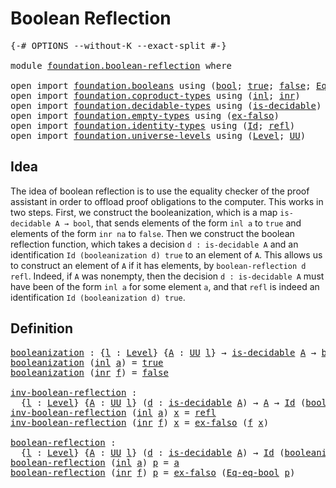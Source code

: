 # Boolean Reflection

<pre class="Agda"><a id="31" class="Symbol">{-#</a> <a id="35" class="Keyword">OPTIONS</a> <a id="43" class="Pragma">--without-K</a> <a id="55" class="Pragma">--exact-split</a> <a id="69" class="Symbol">#-}</a>

<a id="74" class="Keyword">module</a> <a id="81" href="foundation.boolean-reflection.html" class="Module">foundation.boolean-reflection</a> <a id="111" class="Keyword">where</a>

<a id="118" class="Keyword">open</a> <a id="123" class="Keyword">import</a> <a id="130" href="foundation.booleans.html" class="Module">foundation.booleans</a> <a id="150" class="Keyword">using</a> <a id="156" class="Symbol">(</a><a id="157" href="foundation.booleans.html#1074" class="Datatype">bool</a><a id="161" class="Symbol">;</a> <a id="163" href="foundation.booleans.html#1098" class="InductiveConstructor">true</a><a id="167" class="Symbol">;</a> <a id="169" href="foundation.booleans.html#1103" class="InductiveConstructor">false</a><a id="174" class="Symbol">;</a> <a id="176" href="foundation.booleans.html#1474" class="Function">Eq-eq-bool</a><a id="186" class="Symbol">)</a>
<a id="188" class="Keyword">open</a> <a id="193" class="Keyword">import</a> <a id="200" href="foundation.coproduct-types.html" class="Module">foundation.coproduct-types</a> <a id="227" class="Keyword">using</a> <a id="233" class="Symbol">(</a><a id="234" href="foundation.coproduct-types.html#1239" class="InductiveConstructor">inl</a><a id="237" class="Symbol">;</a> <a id="239" href="foundation.coproduct-types.html#1262" class="InductiveConstructor">inr</a><a id="242" class="Symbol">)</a>
<a id="244" class="Keyword">open</a> <a id="249" class="Keyword">import</a> <a id="256" href="foundation.decidable-types.html" class="Module">foundation.decidable-types</a> <a id="283" class="Keyword">using</a> <a id="289" class="Symbol">(</a><a id="290" href="foundation.decidable-types.html#1905" class="Function">is-decidable</a><a id="302" class="Symbol">)</a>
<a id="304" class="Keyword">open</a> <a id="309" class="Keyword">import</a> <a id="316" href="foundation.empty-types.html" class="Module">foundation.empty-types</a> <a id="339" class="Keyword">using</a> <a id="345" class="Symbol">(</a><a id="346" href="foundation-core.empty-types.html#1147" class="Function">ex-falso</a><a id="354" class="Symbol">)</a>
<a id="356" class="Keyword">open</a> <a id="361" class="Keyword">import</a> <a id="368" href="foundation.identity-types.html" class="Module">foundation.identity-types</a> <a id="394" class="Keyword">using</a> <a id="400" class="Symbol">(</a><a id="401" href="foundation-core.identity-types.html#1754" class="Datatype">Id</a><a id="403" class="Symbol">;</a> <a id="405" href="foundation-core.identity-types.html#1807" class="InductiveConstructor">refl</a><a id="409" class="Symbol">)</a>
<a id="411" class="Keyword">open</a> <a id="416" class="Keyword">import</a> <a id="423" href="foundation.universe-levels.html" class="Module">foundation.universe-levels</a> <a id="450" class="Keyword">using</a> <a id="456" class="Symbol">(</a><a id="457" href="Agda.Primitive.html#597" class="Postulate">Level</a><a id="462" class="Symbol">;</a> <a id="464" href="foundation-core.universe-levels.html#222" class="Primitive">UU</a><a id="466" class="Symbol">)</a>
</pre>
## Idea

The idea of boolean reflection is to use the equality checker of the proof assistant in order to offload proof obligations to the computer. This works in two steps. First, we construct the booleanization, which is a map `is-decidable A → bool`, that sends elements of the form `inl a` to `true` and elements of the form `inr na` to `false`. Then we construct the boolean reflection function, which takes a decision `d : is-decidable A` and an identification `Id (booleanization d) true` to an element of `A`. This allows us to construct an element of `A` if it has elements, by `boolean-reflection d refl`. Indeed, if `A` was nonempty, then the decision `d : is-decidable A` must have been of the form `inl a` for some element `a`, and that `refl` is indeed an identification `Id (booleanization d) true`.

## Definition

<pre class="Agda"><a id="booleanization"></a><a id="1312" href="foundation.boolean-reflection.html#1312" class="Function">booleanization</a> <a id="1327" class="Symbol">:</a> <a id="1329" class="Symbol">{</a><a id="1330" href="foundation.boolean-reflection.html#1330" class="Bound">l</a> <a id="1332" class="Symbol">:</a> <a id="1334" href="Agda.Primitive.html#597" class="Postulate">Level</a><a id="1339" class="Symbol">}</a> <a id="1341" class="Symbol">{</a><a id="1342" href="foundation.boolean-reflection.html#1342" class="Bound">A</a> <a id="1344" class="Symbol">:</a> <a id="1346" href="foundation-core.universe-levels.html#222" class="Primitive">UU</a> <a id="1349" href="foundation.boolean-reflection.html#1330" class="Bound">l</a><a id="1350" class="Symbol">}</a> <a id="1352" class="Symbol">→</a> <a id="1354" href="foundation.decidable-types.html#1905" class="Function">is-decidable</a> <a id="1367" href="foundation.boolean-reflection.html#1342" class="Bound">A</a> <a id="1369" class="Symbol">→</a> <a id="1371" href="foundation.booleans.html#1074" class="Datatype">bool</a>
<a id="1376" href="foundation.boolean-reflection.html#1312" class="Function">booleanization</a> <a id="1391" class="Symbol">(</a><a id="1392" href="foundation.coproduct-types.html#1239" class="InductiveConstructor">inl</a> <a id="1396" href="foundation.boolean-reflection.html#1396" class="Bound">a</a><a id="1397" class="Symbol">)</a> <a id="1399" class="Symbol">=</a> <a id="1401" href="foundation.booleans.html#1098" class="InductiveConstructor">true</a>
<a id="1406" href="foundation.boolean-reflection.html#1312" class="Function">booleanization</a> <a id="1421" class="Symbol">(</a><a id="1422" href="foundation.coproduct-types.html#1262" class="InductiveConstructor">inr</a> <a id="1426" href="foundation.boolean-reflection.html#1426" class="Bound">f</a><a id="1427" class="Symbol">)</a> <a id="1429" class="Symbol">=</a> <a id="1431" href="foundation.booleans.html#1103" class="InductiveConstructor">false</a>

<a id="inv-boolean-reflection"></a><a id="1438" href="foundation.boolean-reflection.html#1438" class="Function">inv-boolean-reflection</a> <a id="1461" class="Symbol">:</a>
  <a id="1465" class="Symbol">{</a><a id="1466" href="foundation.boolean-reflection.html#1466" class="Bound">l</a> <a id="1468" class="Symbol">:</a> <a id="1470" href="Agda.Primitive.html#597" class="Postulate">Level</a><a id="1475" class="Symbol">}</a> <a id="1477" class="Symbol">{</a><a id="1478" href="foundation.boolean-reflection.html#1478" class="Bound">A</a> <a id="1480" class="Symbol">:</a> <a id="1482" href="foundation-core.universe-levels.html#222" class="Primitive">UU</a> <a id="1485" href="foundation.boolean-reflection.html#1466" class="Bound">l</a><a id="1486" class="Symbol">}</a> <a id="1488" class="Symbol">(</a><a id="1489" href="foundation.boolean-reflection.html#1489" class="Bound">d</a> <a id="1491" class="Symbol">:</a> <a id="1493" href="foundation.decidable-types.html#1905" class="Function">is-decidable</a> <a id="1506" href="foundation.boolean-reflection.html#1478" class="Bound">A</a><a id="1507" class="Symbol">)</a> <a id="1509" class="Symbol">→</a> <a id="1511" href="foundation.boolean-reflection.html#1478" class="Bound">A</a> <a id="1513" class="Symbol">→</a> <a id="1515" href="foundation-core.identity-types.html#1754" class="Datatype">Id</a> <a id="1518" class="Symbol">(</a><a id="1519" href="foundation.boolean-reflection.html#1312" class="Function">booleanization</a> <a id="1534" href="foundation.boolean-reflection.html#1489" class="Bound">d</a><a id="1535" class="Symbol">)</a> <a id="1537" href="foundation.booleans.html#1098" class="InductiveConstructor">true</a>
<a id="1542" href="foundation.boolean-reflection.html#1438" class="Function">inv-boolean-reflection</a> <a id="1565" class="Symbol">(</a><a id="1566" href="foundation.coproduct-types.html#1239" class="InductiveConstructor">inl</a> <a id="1570" href="foundation.boolean-reflection.html#1570" class="Bound">a</a><a id="1571" class="Symbol">)</a> <a id="1573" href="foundation.boolean-reflection.html#1573" class="Bound">x</a> <a id="1575" class="Symbol">=</a> <a id="1577" href="foundation-core.identity-types.html#1807" class="InductiveConstructor">refl</a>
<a id="1582" href="foundation.boolean-reflection.html#1438" class="Function">inv-boolean-reflection</a> <a id="1605" class="Symbol">(</a><a id="1606" href="foundation.coproduct-types.html#1262" class="InductiveConstructor">inr</a> <a id="1610" href="foundation.boolean-reflection.html#1610" class="Bound">f</a><a id="1611" class="Symbol">)</a> <a id="1613" href="foundation.boolean-reflection.html#1613" class="Bound">x</a> <a id="1615" class="Symbol">=</a> <a id="1617" href="foundation-core.empty-types.html#1147" class="Function">ex-falso</a> <a id="1626" class="Symbol">(</a><a id="1627" href="foundation.boolean-reflection.html#1610" class="Bound">f</a> <a id="1629" href="foundation.boolean-reflection.html#1613" class="Bound">x</a><a id="1630" class="Symbol">)</a>

<a id="boolean-reflection"></a><a id="1633" href="foundation.boolean-reflection.html#1633" class="Function">boolean-reflection</a> <a id="1652" class="Symbol">:</a>
  <a id="1656" class="Symbol">{</a><a id="1657" href="foundation.boolean-reflection.html#1657" class="Bound">l</a> <a id="1659" class="Symbol">:</a> <a id="1661" href="Agda.Primitive.html#597" class="Postulate">Level</a><a id="1666" class="Symbol">}</a> <a id="1668" class="Symbol">{</a><a id="1669" href="foundation.boolean-reflection.html#1669" class="Bound">A</a> <a id="1671" class="Symbol">:</a> <a id="1673" href="foundation-core.universe-levels.html#222" class="Primitive">UU</a> <a id="1676" href="foundation.boolean-reflection.html#1657" class="Bound">l</a><a id="1677" class="Symbol">}</a> <a id="1679" class="Symbol">(</a><a id="1680" href="foundation.boolean-reflection.html#1680" class="Bound">d</a> <a id="1682" class="Symbol">:</a> <a id="1684" href="foundation.decidable-types.html#1905" class="Function">is-decidable</a> <a id="1697" href="foundation.boolean-reflection.html#1669" class="Bound">A</a><a id="1698" class="Symbol">)</a> <a id="1700" class="Symbol">→</a> <a id="1702" href="foundation-core.identity-types.html#1754" class="Datatype">Id</a> <a id="1705" class="Symbol">(</a><a id="1706" href="foundation.boolean-reflection.html#1312" class="Function">booleanization</a> <a id="1721" href="foundation.boolean-reflection.html#1680" class="Bound">d</a><a id="1722" class="Symbol">)</a> <a id="1724" href="foundation.booleans.html#1098" class="InductiveConstructor">true</a> <a id="1729" class="Symbol">→</a> <a id="1731" href="foundation.boolean-reflection.html#1669" class="Bound">A</a>
<a id="1733" href="foundation.boolean-reflection.html#1633" class="Function">boolean-reflection</a> <a id="1752" class="Symbol">(</a><a id="1753" href="foundation.coproduct-types.html#1239" class="InductiveConstructor">inl</a> <a id="1757" href="foundation.boolean-reflection.html#1757" class="Bound">a</a><a id="1758" class="Symbol">)</a> <a id="1760" href="foundation.boolean-reflection.html#1760" class="Bound">p</a> <a id="1762" class="Symbol">=</a> <a id="1764" href="foundation.boolean-reflection.html#1757" class="Bound">a</a>
<a id="1766" href="foundation.boolean-reflection.html#1633" class="Function">boolean-reflection</a> <a id="1785" class="Symbol">(</a><a id="1786" href="foundation.coproduct-types.html#1262" class="InductiveConstructor">inr</a> <a id="1790" href="foundation.boolean-reflection.html#1790" class="Bound">f</a><a id="1791" class="Symbol">)</a> <a id="1793" href="foundation.boolean-reflection.html#1793" class="Bound">p</a> <a id="1795" class="Symbol">=</a> <a id="1797" href="foundation-core.empty-types.html#1147" class="Function">ex-falso</a> <a id="1806" class="Symbol">(</a><a id="1807" href="foundation.booleans.html#1474" class="Function">Eq-eq-bool</a> <a id="1818" href="foundation.boolean-reflection.html#1793" class="Bound">p</a><a id="1819" class="Symbol">)</a>
</pre>